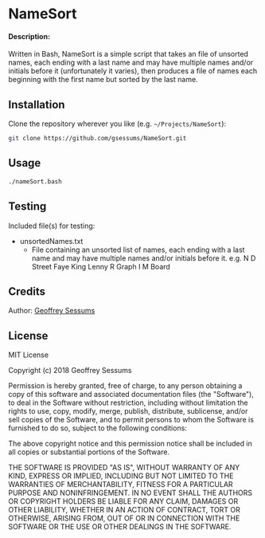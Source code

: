 # NameSort 
#### Description:
Written in Bash, NameSort is a simple script that takes an file of unsorted 
names, each ending with a last name and may have multiple names and/or initials 
before it (unfortunately it varies), then produces a file of names each beginning
with the first name but sorted by the last name.

## Installation
Clone the repository wherever you like (e.g. `~/Projects/NameSort`):
```bash
git clone https://github.com/gsessums/NameSort.git
```

## Usage
```bash
./nameSort.bash
```

## Testing
Included file(s) for testing:
* unsortedNames.txt 
    * File containing an unsorted list of names, each ending with a last name
      and may have multiple names and/or initials before it.
      e.g. 
    N D Street
    Faye King
    Lenny R Graph
    I M Board

## Credits
Author: [Geoffrey Sessums](http://www.geoffreysessums.com)

## License
MIT License

Copyright (c) 2018 Geoffrey Sessums

Permission is hereby granted, free of charge, to any person obtaining a copy
of this software and associated documentation files (the "Software"), to deal
in the Software without restriction, including without limitation the rights
to use, copy, modify, merge, publish, distribute, sublicense, and/or sell
copies of the Software, and to permit persons to whom the Software is
furnished to do so, subject to the following conditions:

The above copyright notice and this permission notice shall be included in all
copies or substantial portions of the Software.

THE SOFTWARE IS PROVIDED "AS IS", WITHOUT WARRANTY OF ANY KIND, EXPRESS OR
IMPLIED, INCLUDING BUT NOT LIMITED TO THE WARRANTIES OF MERCHANTABILITY,
FITNESS FOR A PARTICULAR PURPOSE AND NONINFRINGEMENT. IN NO EVENT SHALL THE
AUTHORS OR COPYRIGHT HOLDERS BE LIABLE FOR ANY CLAIM, DAMAGES OR OTHER
LIABILITY, WHETHER IN AN ACTION OF CONTRACT, TORT OR OTHERWISE, ARISING FROM,
OUT OF OR IN CONNECTION WITH THE SOFTWARE OR THE USE OR OTHER DEALINGS IN THE
SOFTWARE.
